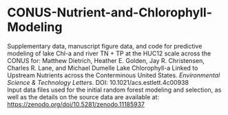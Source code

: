 # CONUS-Nutrient-and-Chlorophyll-Modeling
Supplementary data, manuscript figure data, and code for predictive modeling of lake Chl-a and river TN + TP at the HUC12 scale across the CONUS for:
Matthew Dietrich, Heather E. Golden, Jay R. Christensen, Charles R. Lane, and Michael Dumelle
Lake Chlorophyll-a Linked to Upstream Nutrients across the Conterminous United States. _Environmental Science & Technology Letters_. DOI: 10.1021/acs.estlett.4c00938
<br />Input data files used for the initial random forest modeling and selection, as well as the details on the source data are available at: https://zenodo.org/doi/10.5281/zenodo.11185937

